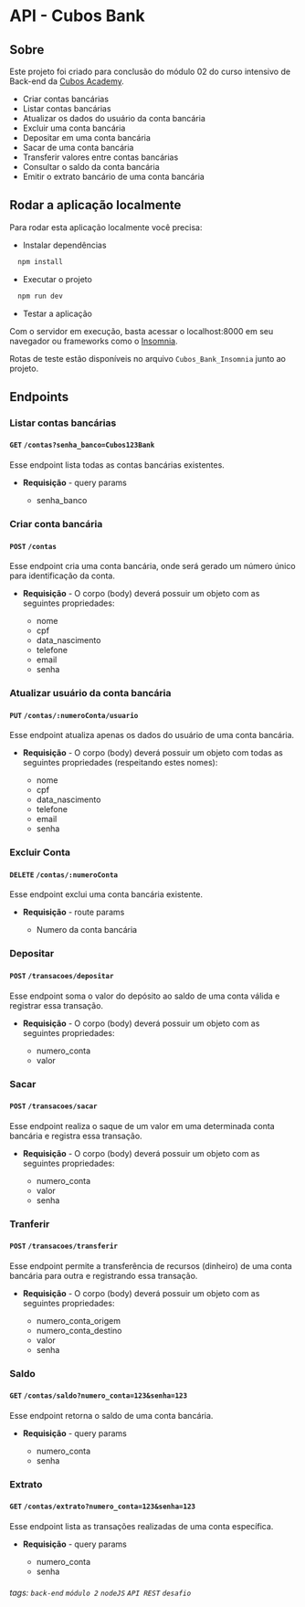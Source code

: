 # API - Cubos Bank

## Sobre

Este projeto foi criado para conclusão do módulo 02 do curso intensivo de Back-end da [Cubos Academy](https://cubos.academy/).

-   Criar contas bancárias
-   Listar contas bancárias
-   Atualizar os dados do usuário da conta bancária
-   Excluir uma conta bancária
-   Depositar em uma conta bancária
-   Sacar de uma conta bancária
-   Transferir valores entre contas bancárias
-   Consultar o saldo da conta bancária
-   Emitir o extrato bancário de uma conta bancária

## Rodar a aplicação localmente

Para rodar esta aplicação localmente você precisa:

- Instalar dependências

```bash
  npm install
```
- Executar o projeto

```bash
  npm run dev
```
- Testar a aplicação

Com o servidor em execução, basta acessar o localhost:8000 em seu navegador ou frameworks como o [Insomnia](https://insomnia.rest/).

Rotas de teste estão disponíveis no arquivo `Cubos_Bank_Insomnia` junto ao projeto.

## Endpoints

### Listar contas bancárias

#### `GET` `/contas?senha_banco=Cubos123Bank`

Esse endpoint lista todas as contas bancárias existentes.

-   **Requisição** - query params 

    -   senha_banco


### Criar conta bancária

#### `POST` `/contas`

Esse endpoint cria uma conta bancária, onde será gerado um número único para identificação da conta.


-   **Requisição** - O corpo (body) deverá possuir um objeto com as seguintes propriedades:

    -   nome
    -   cpf
    -   data_nascimento
    -   telefone
    -   email
    -   senha


### Atualizar usuário da conta bancária

#### `PUT` `/contas/:numeroConta/usuario`

Esse endpoint atualiza apenas os dados do usuário de uma conta bancária.


-   **Requisição** - O corpo (body) deverá possuir um objeto com todas as seguintes propriedades (respeitando estes nomes):

    -   nome
    -   cpf
    -   data_nascimento
    -   telefone
    -   email
    -   senha


### Excluir Conta

#### `DELETE` `/contas/:numeroConta`

Esse endpoint exclui uma conta bancária existente.

-   **Requisição** - route params

    -   Numero da conta bancária 


### Depositar

#### `POST` `/transacoes/depositar`

Esse endpoint soma o valor do depósito ao saldo de uma conta válida e registrar essa transação.

-   **Requisição** - O corpo (body) deverá possuir um objeto com as seguintes propriedades:

    -   numero_conta
    -   valor


### Sacar

#### `POST` `/transacoes/sacar`

Esse endpoint realiza o saque de um valor em uma determinada conta bancária e registra essa transação.

-   **Requisição** - O corpo (body) deverá possuir um objeto com as seguintes propriedades:

    -   numero_conta
    -   valor
    -   senha


### Tranferir

#### `POST` `/transacoes/transferir`

Esse endpoint permite a transferência de recursos (dinheiro) de uma conta bancária para outra e registrando essa transação.

-   **Requisição** - O corpo (body) deverá possuir um objeto com as seguintes propriedades:

    -   numero_conta_origem
    -   numero_conta_destino
    -   valor
    -   senha

### Saldo

#### `GET` `/contas/saldo?numero_conta=123&senha=123`

Esse endpoint retorna o saldo de uma conta bancária.

-   **Requisição** - query params

    -   numero_conta
    -   senha


### Extrato

#### `GET` `/contas/extrato?numero_conta=123&senha=123`

Esse endpoint lista as transações realizadas de uma conta específica.

-   **Requisição** - query params

    -   numero_conta
    -   senha

###### tags: `back-end` `módulo 2` `nodeJS` `API REST` `desafio`
